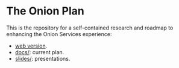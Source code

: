 # The Onion Plan

This is the repository for a self-contained research and roadmap to enhancing
the Onion Services experience:

* [web version](https://community.torproject.org/onion-services/ecosystem/research).
* [docs/](docs): current plan.
* [slides/](slides): presentations.
